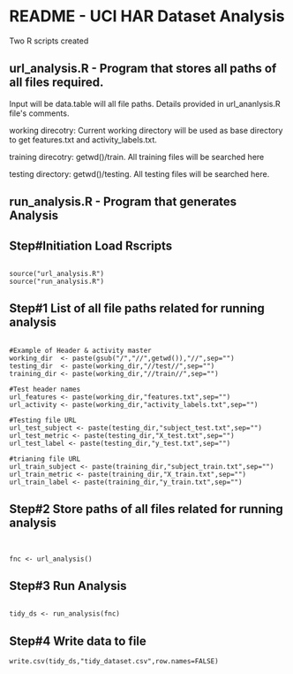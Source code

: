 README - UCI HAR Dataset Analysis
========================================================

Two R scripts created

url_analysis.R - Program that stores all paths of all files required.  
--------------
Input will be data.table will all file paths. Details provided in url_ananlysis.R file's comments.

working direcotry: Current working directory will be used as base directory to get features.txt and activity_labels.txt.

training direcotry: getwd()/train. All training files will be searched here

testing directory: getwd()/testing. All testing files will be searched here.

run_analysis.R - Program that generates Analysis
--------------

Step#Initiation Load Rscripts
-----

```{r}

source("url_analysis.R")
source("run_analysis.R")

```



Step#1 List of all file paths related for running analysis
-----

```{r}

#Example of Header & activity master
working_dir  <- paste(gsub("/","//",getwd()),"//",sep="")       
testing_dir  <- paste(working_dir,"//test//",sep="")
training_dir <- paste(working_dir,"//train//",sep="")

#Test header names
url_features <- paste(working_dir,"features.txt",sep="")
url_activity <- paste(working_dir,"activity_labels.txt",sep="")

#Testing file URL
url_test_subject <- paste(testing_dir,"subject_test.txt",sep="")
url_test_metric <- paste(testing_dir,"X_test.txt",sep="")
url_test_label <- paste(testing_dir,"y_test.txt",sep="")

#trianing file URL
url_train_subject <- paste(training_dir,"subject_train.txt",sep="")
url_train_metric <- paste(training_dir,"X_train.txt",sep="")
url_train_label <- paste(training_dir,"y_train.txt",sep="")

```

Step#2 Store paths of all files related for running analysis
-----

```{r}

         
fnc <- url_analysis()

```

Step#3 Run Analysis
-----

```{r}

tidy_ds <- run_analysis(fnc)

```

Step#4 Write data to file
----

```{r}
write.csv(tidy_ds,"tidy_dataset.csv",row.names=FALSE)

```

